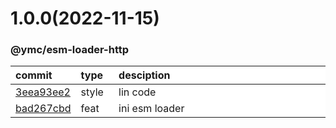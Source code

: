 
<style>
table{
    display:table;
    width:100%;
}
table th:nth-of-type(1),table th:nth-of-type(2) {
    width:12%;
}
</style>


<a name="1.0.0"></a>
# 1.0.0(2022-11-15)
### @ymc/esm-loader-http

<div align="center" style="margin-left: auto;margin-right: auto;background:white;">

commit|type|desciption
:----|:----|:----
[3eea93ee2](https://github.com/ymc-github/js-idea/commit/93eea93ee2f04bd1c2605f3d03ee5323bd17e184)|style|lin code
[bad267cbd](https://github.com/ymc-github/js-idea/commit/4bad267cbd6ea55f0aadb5a9a606aaf90c4309f1)|feat|ini esm loader

</div>